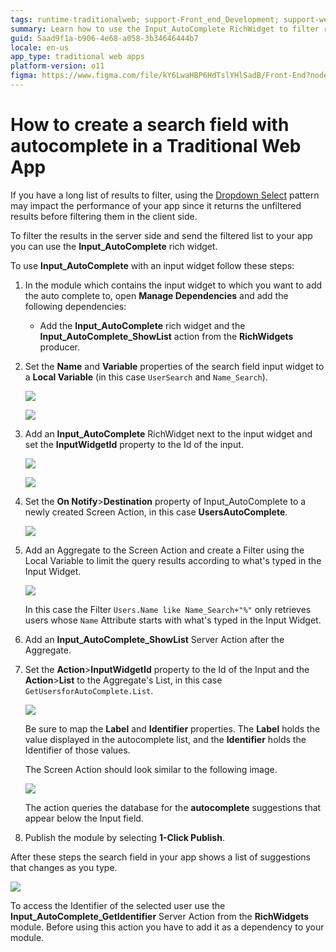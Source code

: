 ```yaml
---
tags: runtime-traditionalweb; support-Front_end_Development; support-webapps;
summary: Learn how to use the Input_AutoComplete RichWidget to filter results in the server side while an end user types in an input field.
guid: 5aad9f1a-b906-4e68-a058-3b34646444b7
locale: en-us
app_type: traditional web apps
platform-version: o11
figma: https://www.figma.com/file/kY6LwaHBP6HdTslYHlSadB/Front-End?node-id=844:5
---
```


# How to create a search field with autocomplete in a Traditional Web App

If you have a long list of results to filter, using the [Dropdown Select](https://success.outsystems.com/Documentation/11/Developing_an_Application/Design_UI/Patterns/Using_Traditional_Web_Patterns/Controls/Dropdown_Select) pattern may impact the performance of your app since it returns the unfiltered results before filtering them in the client side.

To filter the results in the server side and send the filtered list to your app you can use the **Input_AutoComplete** rich widget.

To use **Input_AutoComplete** with an input widget follow these steps:

1. In the module which contains the input widget to which you want to add the auto complete to, open **Manage Dependencies** and add the following dependencies:

    * Add the **Input_AutoComplete** rich widget and the **Input\_AutoComplete\_ShowList** action from the **RichWidgets** producer.

1. Set the **Name** and **Variable** properties of the search field input widget to a **Local Variable** (in this case `UserSearch` and `Name_Search`).

    ![](images/autocomplete01.png)

    ![](images/autocomplete03.png)
    
1. Add an **Input_AutoComplete** RichWidget next to the input widget and set the **InputWidgetId** property to the Id of the input.

    ![](images/autocomplete00.png)

    ![](images/autocomplete06.png)

1. Set the **On Notify**>**Destination** property of Input_AutoComplete to a newly created Screen Action, in this case **UsersAutoComplete**.

    ![](images/autocomplete07.png)

1. Add an Aggregate to the Screen Action and create a Filter using the Local Variable to limit the query results according to what's typed in the Input Widget.

    ![](images/autocomplete11.png)

    In this case the Filter `Users.Name like Name_Search+"%"` only retrieves users whose `Name` Attribute starts with what's typed in the Input Widget.

1. Add an **Input\_AutoComplete\_ShowList** Server Action after the Aggregate.

1. Set the **Action**>**InputWidgetId** property to the Id of the Input and the **Action**>**List** to the Aggregate's List, in this case `GetUsersforAutoComplete.List`.

    ![](images/autocomplete10.png)

    Be sure to map the **Label** and **Identifier** properties. The **Label** holds the value displayed in the autocomplete list, and the **Identifier** holds the Identifier of those values.

    The Screen Action should look similar to the following image.

    ![](images/autocomplete09.png)

    The action queries the database for the **autocomplete** suggestions that appear below the Input field.
    
1. Publish the module by selecting **1-Click Publish**.

After these steps the search field in your app shows a list of suggestions that changes as you type.

![](images/autocomplete13.png)

<div class="info" markdown="1">

To access the Identifier of the selected user use the **Input\_AutoComplete\_GetIdentifier** Server Action from the **RichWidgets** module. Before using this action you have to add it as a dependency to your module.
</div>
